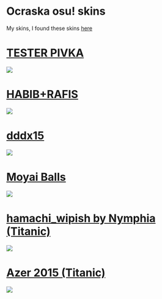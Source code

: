 # Ocraska osu! skins
My skins, I found these skins [here](https://github.com/wonderer0103/osu-skin-asdfasdfasdf/blob/main/README.md)
# [TESTER PIVKA](https://b.cgas.io/b4vI6NGUFF5z.osk)
![](https://i.imgur.com/w2ZnULc.jpeg)

# [HABIB+RAFIS](https://b.cgas.io/pIDEYdqq.osk)
![](https://i.imgur.com/E2cjiAo.jpeg)

# [dddx15](https://b.cgas.io/EMDfs28A.osk)
![](https://i.imgur.com/C3j26I5.png)

# [Moyai Balls](https://drive.google.com/file/d/1NhlHoydusuGAl1BxzSllBxzOZtjI9PFh/view?usp=drive_link)
![](https://files.osuck.link/images/skins/e2efd44827ef4899ef52bc25e9ac3ae9.webp)

# [hamachi_wipish by Nymphia (Titanic)](https://cdn.discordapp.com/attachments/1188954569833721959/1188961126302634055/hamachi_wipish.osk?ex=65dd06d6&is=65ca91d6&hm=83dabc3f469004cbc07455f48f35026c4d8af46e8167380f846910c759e6e84a&)
![](https://media.discordapp.net/attachments/1188954569833721959/1188955064631558224/screenshot066.png?ex=65dd0131&is=65ca8c31&hm=9807d0123f1f2f7a597d7ce988b44df9218b8815719cd81f4f5b5dce6884baec&=&format=webp&quality=lossless&width=1248&height=702)

# [Azer 2015 (Titanic)](https://drive.google.com/file/d/1hUW-i6SSS3V5NuLFB-is_h8awVpihZ9q/view)
![](https://files.osuck.link/images/skins/4699bb21f7e89cb452bf11c7a9792e31.webp)


